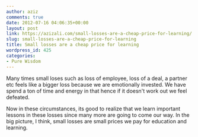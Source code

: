 ```yaml
---
author: aziz
comments: true
date: 2012-07-16 04:06:35+00:00
layout: post
link: https://azizali.com/small-losses-are-a-cheap-price-for-learning/
slug: small-losses-are-a-cheap-price-for-learning
title: Small losses are a cheap price for learning
wordpress_id: 425
categories:
- Pure Wisdom
---
```


Many times small loses such as loss of employee, loss of a deal, a partner etc feels like a bigger loss because we are emotionally invested. We have spend a ton of time and energy in that hence if it doesn't work out we feel defeated.

Now in these circumstances, its good to realize that we learn important lessons in these losses since many more are going to come our way. In the big picture, I think, small losses are small prices we pay for education and learning. 
